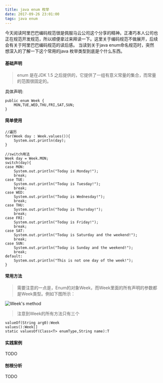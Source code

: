 ```yaml
---
title: java enum 枚举
date: 2017-09-26 23:01:00
tags: java enum
---
```

今天阅读阿里巴巴编码规范很是佩服马云公司这个分享的精神。正凑巧本人公司也正在规范开发规范，所以顺便拿过来拜读一下。这里关于编码规范不做展开，后续会有关于阿里巴巴编码规范的读后感。
当读到关于java enum命名规范时，突然想深入的了解一下这个常用的java 枚举类型到底是个什么东西。

#### 基础声明
 > enum 是在JDK 1.5 之后提供的，它提供了一组有意义常量的集合，而常量的范围很固定的。

具体声明:
```
public enum Week {
    MON,TUE,WED,THU,FRI,SAT,SUN;
}
```
#### 简单使用
```
//遍历
for(Week day : Week.values()){
    System.out.println(day);
}
		
//switch用法
Week day = Week.MON;
switch(day){
case MON:
    System.out.println("Today is Monday!");
    break;
case TUE:
	System.out.println("Today is Tuesday!");
	break;
case WED:
    System.out.println("Today is Wednesday!");
    break;
case THU:
    System.out.println("Today is Thursday!");
    break;
case FRI:
    System.out.println("Today is Friday!");
    break;
case SAT:
    System.out.println("Today is Saturday and the weekend!");
    break;
case SUN:
    System.out.println("Today is Sunday and the weekend!");
    break;
default:
    System.out.println("This is not one day of the week!");
}
```

#### 常用方法
> 需要注意的一点是，Enum的对象Week，而Week里面的所有声明的参数都是Week类型。例如下图所示：

![Week's method]($res/Week's%20method.png)
> 注意到Week的所有方法只有三个
```
valueOf(String arg0):Week
values():Week[]
static valuesOf(Class<T> enumType,String name):T
```
#### 实践案例
TODO
#### 刨根分析
 TODO
 